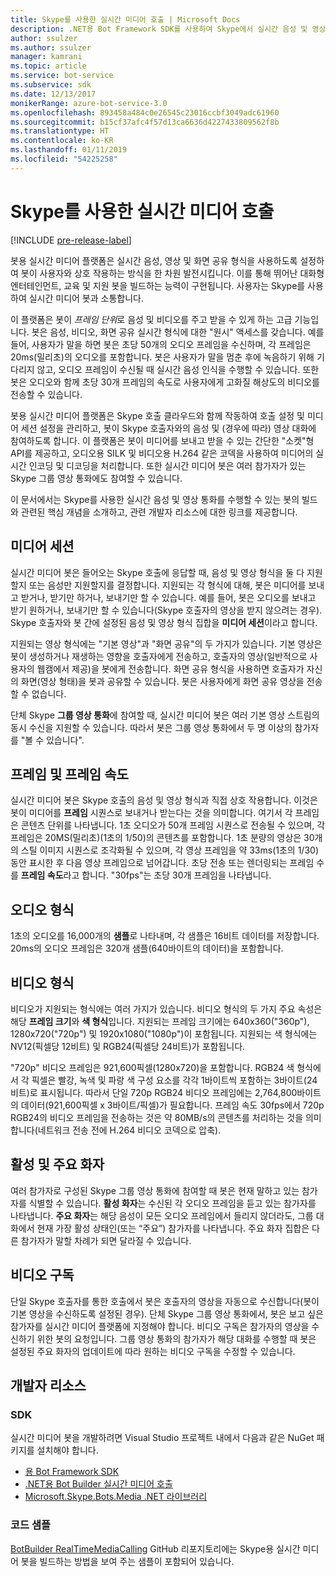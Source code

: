 ```yaml
---
title: Skype를 사용한 실시간 미디어 호출 | Microsoft Docs
description: .NET용 Bot Framework SDK를 사용하여 Skype에서 실시간 음성 및 영상 통화를 수행할 수 있는 봇을 빌드할 때 필요한 핵심 개념을 이해합니다.
author: ssulzer
ms.author: ssulzer
manager: kamrani
ms.topic: article
ms.service: bot-service
ms.subservice: sdk
ms.date: 12/13/2017
monikerRange: azure-bot-service-3.0
ms.openlocfilehash: 893458a484c0e26545c23016ccbf3049adc61960
ms.sourcegitcommit: b15cf37afc4f57d13ca6636d4227433809562f8b
ms.translationtype: HT
ms.contentlocale: ko-KR
ms.lasthandoff: 01/11/2019
ms.locfileid: "54225258"
---
```

# <a name="real-time-media-calling-with-skype"></a>Skype를 사용한 실시간 미디어 호출

[!INCLUDE [pre-release-label](../includes/pre-release-label-v3.md)]

봇용 실시간 미디어 플랫폼은 실시간 음성, 영상 및 화면 공유 형식을 사용하도록 설정하여 봇이 사용자와 상호 작용하는 방식을 한 차원 발전시킵니다. 이를 통해 뛰어난 대화형 엔터테인먼트, 교육 및 지원 봇을 빌드하는 능력이 구현됩니다. 사용자는 Skype를 사용하여 실시간 미디어 봇과 소통합니다.

이 플랫폼은 봇이 *프레임 단위*로 음성 및 비디오를 주고 받을 수 있게 하는 고급 기능입니다. 봇은 음성, 비디오, 화면 공유 실시간 형식에 대한 "원시" 액세스를 갖습니다. 예를 들어, 사용자가 말을 하면 봇은 초당 50개의 오디오 프레임을 수신하며, 각 프레임은 20ms(밀리초)의 오디오를 포함합니다. 봇은 사용자가 말을 멈춘 후에 녹음하기 위해 기다리지 않고, 오디오 프레임이 수신될 때 실시간 음성 인식을 수행할 수 있습니다. 또한 봇은 오디오와 함께 초당 30개 프레임의 속도로 사용자에게 고화질 해상도의 비디오를 전송할 수 있습니다.

봇용 실시간 미디어 플랫폼은 Skype 호출 클라우드와 함께 작동하여 호출 설정 및 미디어 세션 설정을 관리하고, 봇이 Skype 호출자와의 음성 및 (경우에 따라) 영상 대화에 참여하도록 합니다. 이 플랫폼은 봇이 미디어를 보내고 받을 수 있는 간단한 "소켓"형 API를 제공하고, 오디오용 SILK 및 비디오용 H.264 같은 코덱을 사용하여 미디어의 실시간 인코딩 및 디코딩을 처리합니다. 또한 실시간 미디어 봇은 여러 참가자가 있는 Skype 그룹 영상 통화에도 참여할 수 있습니다.

이 문서에서는 Skype를 사용한 실시간 음성 및 영상 통화를 수행할 수 있는 봇의 빌드와 관련된 핵심 개념을 소개하고, 관련 개발자 리소스에 대한 링크를 제공합니다.

## <a name="media-session"></a>미디어 세션
실시간 미디어 봇은 들어오는 Skype 호출에 응답할 때, 음성 및 영상 형식을 둘 다 지원할지 또는 음성만 지원할지를 결정합니다. 지원되는 각 형식에 대해, 봇은 미디어를 보내고 받거나, 받기만 하거나, 보내기만 할 수 있습니다. 예를 들어, 봇은 오디오를 보내고 받기 원하거나, 보내기만 할 수 있습니다(Skype 호출자의 영상을 받지 않으려는 경우). Skype 호출자와 봇 간에 설정된 음성 및 영상 형식 집합을 **미디어 세션**이라고 합니다.

지원되는 영상 형식에는 "기본 영상"과 "화면 공유"의 두 가지가 있습니다. 기본 영상은 봇이 생성하거나 재생하는 영향을 호출자에게 전송하고, 호출자의 영상(일반적으로 사용자의 웹캠에서 제공)을 봇에게 전송합니다. 화면 공유 형식을 사용하면 호출자가 자신의 화면(영상 형태)을 봇과 공유할 수 있습니다. 봇은 사용자에게 화면 공유 영상을 전송할 수 없습니다.

단체 Skype **그룹 영상 통화**에 참여할 때, 실시간 미디어 봇은 여러 기본 영상 스트림의 동시 수신을 지원할 수 있습니다. 따라서 봇은 그룹 영상 통화에서 두 명 이상의 참가자를 "볼 수 있습니다".

## <a name="frames-and-frame-rate"></a>프레임 및 프레임 속도
실시간 미디어 봇은 Skype 호출의 음성 및 영상 형식과 직접 상호 작용합니다. 이것은 봇이 미디어를 **프레임** 시퀀스로 보내거나 받는다는 것을 의미합니다. 여기서 각 프레임은 콘텐츠 단위를 나타냅니다. 1초 오디오가 50개 프레임 시퀀스로 전송될 수 있으며, 각 프레임은 20MS(밀리초)(1초의 1/50)의 콘텐츠를 포함합니다. 1초 분량의 영상은 30개의 스틸 이미지 시퀀스로 조각화될 수 있으며, 각 영상 프레임을 약 33ms(1초의 1/30) 동안 표시한 후 다음 영상 프레임으로 넘어갑니다. 초당 전송 또는 렌더링되는 프레임 수를 **프레임 속도**라고 합니다. "30fps"는 초당 30개 프레임을 나타냅니다.

## <a name="audio-format"></a>오디오 형식
1초의 오디오를 16,000개의 **샘플**로 나타내며, 각 샘플은 16비트 데이터를 저장합니다. 20ms의 오디오 프레임은 320개 샘플(640바이트의 데이터)을 포함합니다.

## <a name="video-format"></a>비디오 형식
비디오가 지원되는 형식에는 여러 가지가 있습니다. 비디오 형식의 두 가지 주요 속성은 해당 **프레임 크기**와 **색 형식**입니다. 지원되는 프레임 크기에는 640x360("360p"), 1280x720("720p") 및 1920x1080("1080p")이 포함됩니다. 지원되는 색 형식에는 NV12(픽셀당 12비트) 및 RGB24(픽셀당 24비트)가 포함됩니다.

"720p" 비디오 프레임은 921,600픽셀(1280x720)을 포함합니다. RGB24 색 형식에서 각 픽셀은 빨강, 녹색 및 파랑 색 구성 요소를 각각 1바이트씩 포함하는 3바이트(24비트)로 표시됩니다. 따라서 단일 720p RGB24 비디오 프레임에는 2,764,800바이트의 데이터(921,600픽셀 x 3바이트/픽셀)가 필요합니다. 프레임 속도 30fps에서 720p RGB24의 비디오 프레임을 전송하는 것은 약 80MB/s의 콘텐츠를 처리하는 것을 의미합니다(네트워크 전송 전에 H.264 비디오 코덱으로 압축).

## <a name="active-and-dominant-speakers"></a>활성 및 주요 화자
여러 참가자로 구성된 Skype 그룹 영상 통화에 참여할 때 봇은 현재 말하고 있는 참가자를 식별할 수 있습니다. **활성 화자**는 수신된 각 오디오 프레임을 듣고 있는 참가자를 나타냅니다. **주요 화자**는 해당 음성이 모든 오디오 프레임에서 들리지 않더라도, 그룹 대화에서 현재 가장 활성 상태인(또는 “주요”) 참가자를 나타냅니다. 주요 화자 집합은 다른 참가자가 말할 차례가 되면 달라질 수 있습니다.

## <a name="video-subscription"></a>비디오 구독
단일 Skype 호출자를 통한 호출에서 봇은 호출자의 영상을 자동으로 수신합니다(봇이 기본 영상을 수신하도록 설정된 경우). 단체 Skype 그룹 영상 통화에서, 봇은 보고 싶은 참가자를 실시간 미디어 플랫폼에 지정해야 합니다. 비디오 구독은 참가자의 영상을 수신하기 위한 봇의 요청입니다. 그룹 영상 통화의 참가자가 해당 대화를 수행할 때 봇은 설정된 주요 화자의 업데이트에 따라 원하는 비디오 구독을 수정할 수 있습니다.

## <a name="developer-resources"></a>개발자 리소스 

### <a name="sdks"></a>SDK

실시간 미디어 봇을 개발하려면 Visual Studio 프로젝트 내에서 다음과 같은 NuGet 패키지를 설치해야 합니다.

- [용 Bot Framework SDK](bot-builder-dotnet-overview.md)
- [.NET용 Bot Builder 실시간 미디어 호출](https://www.nuget.org/packages?q=Bot.Builder.RealTimeMediaCalling)
- [Microsoft.Skype.Bots.Media .NET 라이브러리](https://www.nuget.org/packages?q=Microsoft.Skype.Bots.Media)

### <a name="code-samples"></a>코드 샘플

[BotBuilder RealTimeMediaCalling](https://github.com/Microsoft/BotBuilder-RealTimeMediaCalling) GitHub 리포지토리에는 Skype용 실시간 미디어 봇을 빌드하는 방법을 보여 주는 샘플이 포함되어 있습니다.
